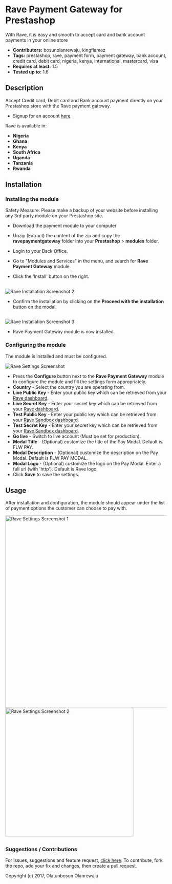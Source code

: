 # Rave Payment Gateway for Prestashop

With Rave, it is easy and smooth to accept card and bank account payments in your online store

 - **Contributors:** bosunolanrewaju, kingflamez
 - **Tags:** prestashop, rave, payment form, payment gateway, bank account, credit card, debit card, nigeria, kenya, international, mastercard, visa
 - **Requires at least:** 1.5
 - **Tested up to:** 1.6


## Description

Accept Credit card, Debit card and Bank account payment directly on your Prestashop store with the Rave payment gateway.

* Signup for an account [here](https://rave.flutterwave.com)

Rave is available in:

* __Nigeria__
* __Ghana__
* __Kenya__
* __South Africa__
* __Uganda__
* __Tanzania__
* __Rwanda__

## Installation

### Installing the module

Safety Measure: Please make a backup of your website before installing any 3rd party module on your Prestashop site.

*   Download the payment module to your computer

*   Unzip (Extract) the content of the zip and copy the __ravepaymentgateway__ folder into your __Prestashop__ > __modules__ folder.
*   Login to your Back Office.
*   Go to "Modules and Services" in the menu, and search for __Rave Payment Gateway__ module.
*   Click the ‘Install’ button on the right.

##
![Rave Installation Screenshot 2](https://cloud.githubusercontent.com/assets/8383666/21759905/567ced88-d648-11e6-8787-d786fef2bf10.png)

*   Confirm the installation by clicking on the __Proceed with the installation__ button on the modal.

##
![Rave Installation Screenshot 3](https://cloud.githubusercontent.com/assets/8383666/21759921/6eb3d506-d648-11e6-84b8-08b13812bbcc.png)

*   Rave Payment Gateway module is now installed.

### Configuring the module

The module is installed and must be configured.

![Rave Settings Screenshot](https://cloud.githubusercontent.com/assets/8383666/26606729/01622d38-458b-11e7-913c-ec53aa42c6fd.png)

*  Press the __Configure__ button next to the __Rave Payment Gateway__ module to configure the module and fill the settings form appropriately.
* __Country__ - Select the country you are operating from.
* __Live Public Key__ - Enter your public key which can be retrieved from your [Rave dashboard](https://rave.flutterwave.com/dashboard/settings/apis).
* __Live Secret Key__ - Enter your secret key which can be retrieved from your [Rave dashboard](https://rave.flutterwave.com/dashboard/settings/apis).
* __Test Public Key__ - Enter your public key which can be retrieved from your [Rave Sandbox dashboard](https://ravesandbox.flutterwave.com/dashboard/settings/apis).
* __Test Secret Key__ - Enter your secret key which can be retrieved from your [Rave Sandbox dashboard](https://ravesandbox.flutterwave.com/dashboard/settings/apis).
* __Go live__ - Switch to live account (Must be set for production).
* __Modal Title__ - (Optional) customize the title of the Pay Modal. Default is FLW PAY.
* __Modal Description__ - (Optional) customize the description on the Pay Modal. Default is FLW PAY MODAL.
* __Modal Logo__ - (Optional) customize the logo on the Pay Modal. Enter a full url (with 'http'). Default is Rave logo.
* Click __Save__ to save the settings.


## Usage ##

After installation and configuration, the module should appear under the list of payment options the customer can choose to pay with.

<img src="https://cloud.githubusercontent.com/assets/8383666/21759955/b040c326-d648-11e6-99d5-47800e5a55df.png" alt="Rave Settings Screenshot 1" width="600"/>

<img src="https://cloud.githubusercontent.com/assets/8383666/21759970/ca35882a-d648-11e6-9a5a-333be0760a60.png" alt="Rave Settings Screenshot 2" width="400"/>


##
### Suggestions / Contributions

For issues, suggestions and feature request, [click here](https://github.com/bosunolanrewaju/prestashop-rave-payment-module/issues).
To contribute, fork the repo, add your fix and changes, then create a pull request.

Copyright (c) 2017, Olatunbosun Olanrewaju
